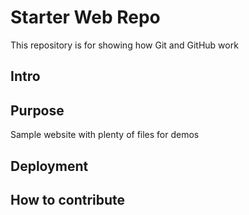 # Starter Web Repo

This repository is for showing how Git and GitHub work

## Intro

## Purpose

Sample website with plenty of files for demos

## Deployment

## How to contribute